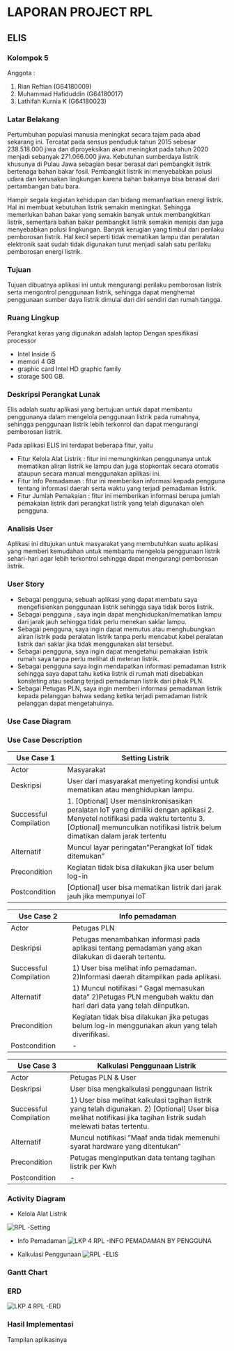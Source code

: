 # LAPORAN PROJECT RPL

## ELIS 

### Kolompok 5

Anggota :
1. Rian Reftian (G64180009)
2. Muhammad Hafiduddin (G64180017)
3. Lathifah Kurnia K (G64180023)


### Latar Belakang 
Pertumbuhan populasi manusia meningkat secara tajam pada abad sekarang ini. Tercatat pada sensus penduduk tahun 2015 sebesar 238.518.000 jiwa dan diproyeksikan akan meningkat pada tahun 2020 menjadi sebanyak 271.066.000 jiwa. Kebutuhan sumberdaya listrik khusunya di Pulau Jawa sebagian besar berasal dari pembangkit listrik bertenaga bahan bakar fosil. Pembangkit listrik ini menyebabkan polusi udara dan kerusakan lingkungan karena bahan bakarnya bisa berasal dari pertambangan batu bara. 

Hampir segala kegiatan kehidupan dan bidang memanfaatkan energi listrik. Hal ini membuat kebutuhan listrik semakin meningkat. Sehingga memerlukan bahan bakar yang semakin banyak untuk membangkitkan listrik, sementara bahan bakar pembangkit listrik semakin menipis dan juga menyebabkan polusi lingkungan. Banyak kerugian yang timbul dari perilaku pemborosan listrik. Hal kecil seperti tidak mematikan lampu dan peralatan elektronik saat sudah tidak digunakan turut menjadi salah satu perilaku pemborosan energi listrik.


### Tujuan

Tujuan dibuatnya aplikasi ini untuk mengurangi perilaku pemborosan listrik serta mengontrol penggunaan listrik, sehingga dapat menghemat penggunaan sumber daya listrik dimulai dari diri sendiri dan rumah tangga. 


### Ruang Lingkup

Perangkat keras yang digunakan adalah laptop 
Dengan spesifikasi processor 
* Intel Inside i5 
* memori 4 GB 
* graphic card Intel HD graphic family 
* storage 500 GB. 

### Deskripsi Perangkat Lunak

Elis adalah suatu aplikasi yang bertujuan untuk dapat membantu penggunanya dalam mengelola penggunaan listrik pada rumahnya, sehingga penggunaan listrik lebih terkonrol dan dapat mengurangi pemborosan listrik.

Pada aplikasi ELIS ini terdapat beberapa fitur, yaitu
* Fitur Kelola Alat Listrik : fitur ini memungkinkan penggunanya untuk mematikan aliran listrik ke lampu dan juga stopkontak secara otomatis ataupun secara manual menggunakan aplikasi ini.
* Fitur Info Pemadaman : fitur ini memberikan informasi kepada pengguna tentang informasi daerah serta waktu yang terjadi pemadaman listrik.
* Fitur Jumlah Pemakaian : fitur ini memberikan informasi berupa jumlah pemakaian listrik dari perangkat listrik yang telah digunakan oleh pengguna.

### Analisis User

Aplikasi ini ditujukan untuk masyarakat yang membutuhkan suatu aplikasi yang memberi kemudahan untuk membantu mengelola penggunaan listrik sehari-hari agar lebih terkontrol sehingga  dapat mengurangi pemborosan listrik.

### User Story
* Sebagai pengguna, sebuah aplikasi yang dapat membatu saya mengefisienkan penggunaan listrik sehingga saya tidak boros listrik.
* Sebagai pengguna , saya ingin dapat menghidupkan/mematikan lampu dari jarak jauh sehingga tidak perlu menekan saklar lampu.
* Sebagai pengguna, saya ingin dapat memutus atau menghubungkan aliran listrik pada peralatan listrik tanpa perlu mencabut kabel peralatan listrik dari saklar jika tidak menggunakan alat tersebut.
* Sebagai pengguna, saya ingin dapat mengetahui pemakaian listrik rumah saya tanpa perlu melihat di meteran listrik.
* Sebagai pengguna saya ingin mendapatkan informasi pemadaman listrik sehingga saya dapat tahu ketika listrik di rumah mati disebabkan konsleting atau sedang terjadi pemadaman listrik dari pihak PLN.
* Sebagai Petugas PLN, saya ingin memberi informasi pemadaman listrik kepada pelanggan bahwa sedang ketika terjadi pemadaman listrik pelanggan dapat mengetahuinya.


### Use Case Diagram

### Use Case Description

| Use Case 1              |Setting Listrik|
|------------------------ |----------------------- |
| Actor                   |Masyarakat|
|Deskripsi                | User dari masyarakat menyeting kondisi untuk mematikan atau menghidupkan lampu.|
| Successful Compilation  |1. [Optional] User mensinkronisasikan peralatan IoT yang dimiliki dengan aplikasi  2. Menyetel notifikasi pada waktu tertentu  3. [Optional] memunculkan notifikasi listrik belum dimatikan dalam jarak tertentu|
|Alternatif | Muncul layar peringatan”Perangkat IoT tidak ditemukan”|
|Precondition | Kegiatan tidak bisa dilakukan jika user belum log-in|
|Postcondition | [Optional] user bisa mematikan listrik dari jarak jauh jika mempunyai IoT|


| Use Case 2              |Info pemadaman|
|------------------------ |----------------------- |
| Actor                   |Petugas PLN|
|Deskripsi                | Petugas menambahkan informasi pada aplikasi tentang pemadaman yang akan dilakukan di daerah tertentu.|
| Successful Compilation  | 1) User bisa melihat info pemadaman. 2)Informasi daerah ditampilkan pada aplikasi.|
|Alternatif | 1) Muncul notifikasi “ Gagal memasukan data”  2)Petugas PLN mengubah waktu dan hari dari data yang telah diinputkan.|
|Precondition | Kegiatan tidak bisa dilakukan jika petugas belum log-in menggunakan akun yang telah diverifikasi.|
|Postcondition |-|

| Use Case 3              |Kalkulasi Penggunaan Listrik|
|------------------------ |----------------------- |
| Actor                   |Petugas PLN & User|
|Deskripsi                | User bisa mengkalkulasi penggunaan listrik|
| Successful Compilation  | 1) User bisa melihat kalkulasi tagihan listrik yang telah digunakan. 2) [Optional] User bisa melihat notifikasi jika tagihan listrik sudah melewati batas tertentu.|
|Alternatif | Muncul notifikasi ”Maaf anda tidak memenuhi syarat hardware yang ditentukan”|
|Precondition | Petugas menginputkan data tentang tagihan listrik per Kwh|
|Postcondition |-|



### Activity Diagram

* Kelola Alat Listrik

![RPL -Setting](https://user-images.githubusercontent.com/60084059/82143232-93b19480-986c-11ea-949e-f2a500effb0e.png)


* Info Pemadaman
![LKP 4  RPL -INFO PEMADAMAN BY PENGGUNA](https://user-images.githubusercontent.com/60084059/82159857-912a5b80-98bb-11ea-96c5-6d7e619e57cd.png)

* Kalkulasi Penggunaan
![RPL -ELIS](https://user-images.githubusercontent.com/60084059/82159848-88d22080-98bb-11ea-937d-b416af68e8a3.png)

### Gantt Chart

### ERD
![LKP 4  RPL -ERD](https://user-images.githubusercontent.com/60084059/82159862-9a1b2d00-98bb-11ea-8ae9-43cb791b0828.png)


### Hasil Implementasi

Tampilan aplikasinya
